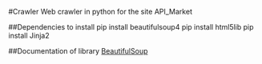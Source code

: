 #Crawler
Web crawler in python for the site API_Market

##Dependencies to install
pip install beautifulsoup4
pip install html5lib
pip install Jinja2

##Documentation of library
[BeautifulSoup](http://www.crummy.com/software/BeautifulSoup/bs4/doc/#calling-a-tag-is-like-calling-find-all)